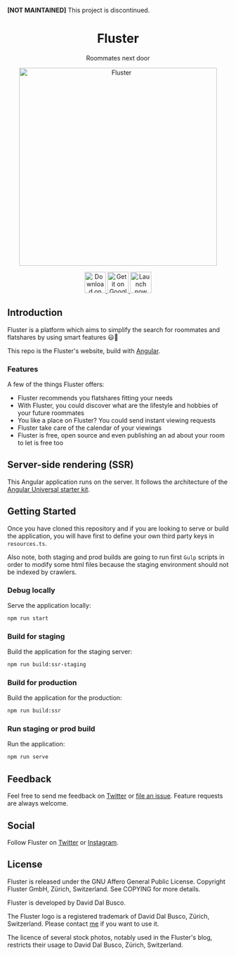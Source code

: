 **[NOT MAINTAINED]** This project is discontinued.

<h1 align="center">Fluster</h1>

<p align="center">
  Roommates next door
</p>

<p align="center">
  <a href="https://fluster.io/">
    <img alt="Fluster" title="Fluster" src="https://github.com/fluster/fluster-app/blob/master/resources/pwa/assets/icon/android-chrome-512x512.png" width="450">
  </a>
</p>

<p align="center">
  <a href="https://itunes.apple.com/app/id1187266720">
    <img alt="Download on the App Store" title="App Store" src="https://fluster.io/assets/images/store/app-store-badge-en.svg" height="48px">
  </a>

  <a href="http://play.google.com/store/apps/details?id=io.fluster.fluster">
    <img alt="Get it on Google Play" title="Google Play" src="https://fluster.io/assets/images/store/google-play-badge-en.png" height="48px">
  </a>

  <a href="https://m.fluster.io">
    <img alt="Launch now as a PWA" title="PWA" src="https://user-images.githubusercontent.com/9122190/28998409-c5bf7362-7a00-11e7-9b63-db56694522e7.png" height="48px">
  </a>
  
</p>

## Introduction

Fluster is a platform which aims to simplify the search for roommates and flatshares by using smart features 😃🎉

This repo is the Fluster's website, build with [Angular](http://angular.io).

### Features

A few of the things Fluster offers:

* Fluster recommends you flatshares fitting your needs
* With Fluster, you could discover what are the lifestyle and hobbies of your future roommates
* You like a place on Fluster? You could send instant viewing requests
* Fluster take care of the calendar of your viewings
* Fluster is free, open source and even publishing an ad about your room to let is free too

## Server-side rendering (SSR)

This Angular application runs on the server. It follows the architecture of the [Angular Universal starter kit](https://github.com/angular/universal-starter). 

## Getting Started

Once you have cloned this repository and if you are looking to serve or build the application, you will have first to define your own third party keys in `resources.ts`.

Also note, both staging and prod builds are going to run first `Gulp` scripts in order to modify some html files because the staging environment should not be indexed by crawlers. 

### Debug locally

Serve the application locally:

```bash
npm run start
```

### Build for staging

Build the application for the staging server:

```bash
npm run build:ssr-staging
```

### Build for production

Build the application for the production:

```bash
npm run build:ssr
```

### Run staging or prod build

Run the application:

```bash
npm run serve
```

## Feedback

Feel free to send me feedback on [Twitter](https://twitter.com/daviddalbusco) or [file an issue](https://github.com/fluster/fluster-app/issues/new). Feature requests are always welcome.

## Social

Follow Fluster on [Twitter](https://twitter.com/flusterapp) or [Instagram](http://instagram.com/fluster.io/).

## License

Fluster is released under the GNU Affero General Public License. Copyright Fluster GmbH, Zürich, Switzerland. See COPYING for more details.

Fluster is developed by David Dal Busco.

The Fluster logo is a registered trademark of David Dal Busco, Zürich, Switzerland. Please contact [me](mailto:david@fluster.io) if you want to use it.

The licence of several stock photos, notably used in the Fluster's blog, restricts their usage to David Dal Busco, Zürich, Switzerland.
